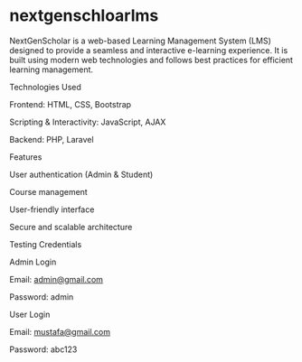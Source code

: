 # nextgenschloarlms
NextGenScholar is a web-based Learning Management System (LMS) designed to provide a seamless and interactive e-learning experience. It is built using modern web technologies and follows best practices for efficient learning management.

Technologies Used

Frontend: HTML, CSS, Bootstrap

Scripting & Interactivity: JavaScript, AJAX

Backend: PHP, Laravel

Features

User authentication (Admin & Student)

Course management

User-friendly interface

Secure and scalable architecture

Testing Credentials

Admin Login

Email: admin@gmail.com

Password: admin

User Login

Email: mustafa@gmail.com

Password: abc123
